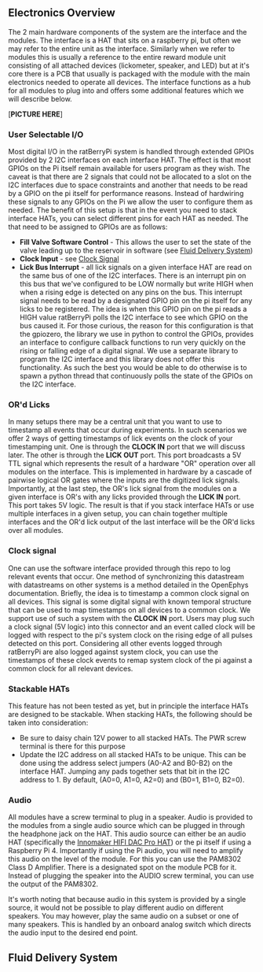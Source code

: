 ## Electronics Overview
The 2 main hardware components of the system are the interface and the modules. The interface is a HAT that sits on a raspberry pi, but often we may refer to the entire unit as the interface. Similarly when we refer to modules this is usually a reference to the entire reward module unit consisting of all attached devices (lickometer, speaker, and LED) but at it's core there is a PCB that usually is packaged with the module with the main electronics needed to operate all devices. The interface functions as a hub for all modules to plug into and offers some additional features which we will describe below.

[**PICTURE HERE**]


### User Selectable I/O
Most digital I/O in the ratBerryPi system is handled through extended GPIOs provided by 2 I2C interfaces on each interface HAT. The effect is that most GPIOs on the Pi itself remain available for users program as they wish. The caveat is that there are 2 signals that could not be allocated to a slot on the I2C interfaces due to space constraints and another that needs to be read by a GPIO on the pi itself for performance reasons. Instead of hardwiring these signals to any GPIOs on the Pi we allow the user to configure them as needed. The benefit of this setup is that in the event you need to stack interface HATs, you can select different pins for each HAT as needed. The that need to be assigned to GPIOs are as follows:

* **Fill Valve Software Control** - This allows the user to set the state of the valve leading up to the reservoir in software (see [Fluid Delivery System](#fluid-delivery-system))
* **Clock Input** - see [Clock Signal](#clock-signal)
* **Lick Bus Interrupt** - all lick signals on a given interface HAT are read on the same bus of one of the I2C interfaces. There is an interrupt pin on this bus that we've configured to be LOW normally but write HIGH when when a rising edge is detected on any pins on the bus. This interrupt signal needs to be read by a designated GPIO pin on the pi itself for any licks to be registered. The idea is when this GPIO pin on the pi reads a HIGH value ratBerryPi polls the I2C interface to see which GPIO on the bus caused it. For those curious, the reason for this configuration is that the gpiozero, the library we use in python to control the GPIOs, provides an interface to configure callback functions to run very quickly on the rising or falling edge of a digital signal. We use a separate library to program the I2C interface and this library does not offer this functionality. As such the best you would be able to do otherwise is to spawn a python thread that continuously polls the state of the GPIOs on the I2C interface.

### OR'd Licks
In many setups there may be a central unit that you want to use to timestamp all events that occur during experiments. In such scenarios we offer 2 ways of getting timestamps of lick events on the clock of your timestamping unit. One is through the **CLOCK IN** port that we will discuss later. The other is through the **LICK OUT** port. This port broadcasts a 5V TTL signal which represents the result of a hardware "OR" operation over all modules on the interface. This is implemented in hardware by a cascade of pairwise logical OR gates where the inputs are the digitized lick signals. Importantly, at the last step, the OR's lick signal from the modules on a given interface is OR's with any licks provided through the **LICK IN** port. This port takes 5V logic. The result is that if you stack interface HATs or use multiple interfaces in a given setup, you can chain together multiple interfaces and the OR'd lick output of the last interface will be the OR'd licks over all modules. 

### Clock signal
One can use the software interface provided through this repo to log relevant events that occur. One method of synchronizing this datastream with datastreams on other systems is a method detailed in the OpenEphys documentation. Briefly, the idea is to timestamp a common clock signal on all devices. This signal is some digital signal with known temporal structure that can be used to map timestamps on all devices to a common clock. We support use of such a system with the **CLOCK IN** port. Users may plug such a clock signal (5V logic) into this connector and an event called clock will be logged with respect to the pi's system clock on the rising edge of all pulses detected on this port. Considering all other events logged through ratBerryPi are also logged against system clock, you can use the timestamps of these clock events to remap system clock of the pi against a common clock for all relevant devices.

### Stackable HATs
This feature has not been tested as yet, but in principle the interface HATs are designed to be stackable. When stacking HATs, the following should be taken into consideration:
* Be sure to daisy chain 12V power to all stacked HATs. The PWR screw terminal is there for this purpose
* Update the I2C address on all stacked HATs to be unique. This can be done using the address select jumpers (A0-A2 and B0-B2) on the interface HAT. Jumping any pads together sets that bit in the I2C address to 1. By default, (A0=0, A1=0, A2=0) and (B0=1, B1=0, B2=0).

### Audio
All modules have a screw terminal to plug in a speaker. Audio is provided to the modules from a single audio source which can be plugged in through the headphone jack on the HAT. This audio source can either be an audio HAT (specifically the [Innomaker HIFI DAC Pro HAT]()) or the pi itself if using a Raspberry Pi 4. Importantly if using the Pi audio, you will need to amplify this audio on the level of the module. For this you can use the PAM8302 Class D Amplifier. There is a designated spot on the module PCB for it. Instead of plugging the speaker into the AUDIO screw terminal, you can use the output of the PAM8302. 

It's worth noting that because audio in this system is provided by a single source, it would not be possible to play different audio on different speakers. You may however, play the same audio on a subset or one of many speakers. This is handled by an onboard analog switch which directs the audio input to the desired end point.

## Fluid Delivery System